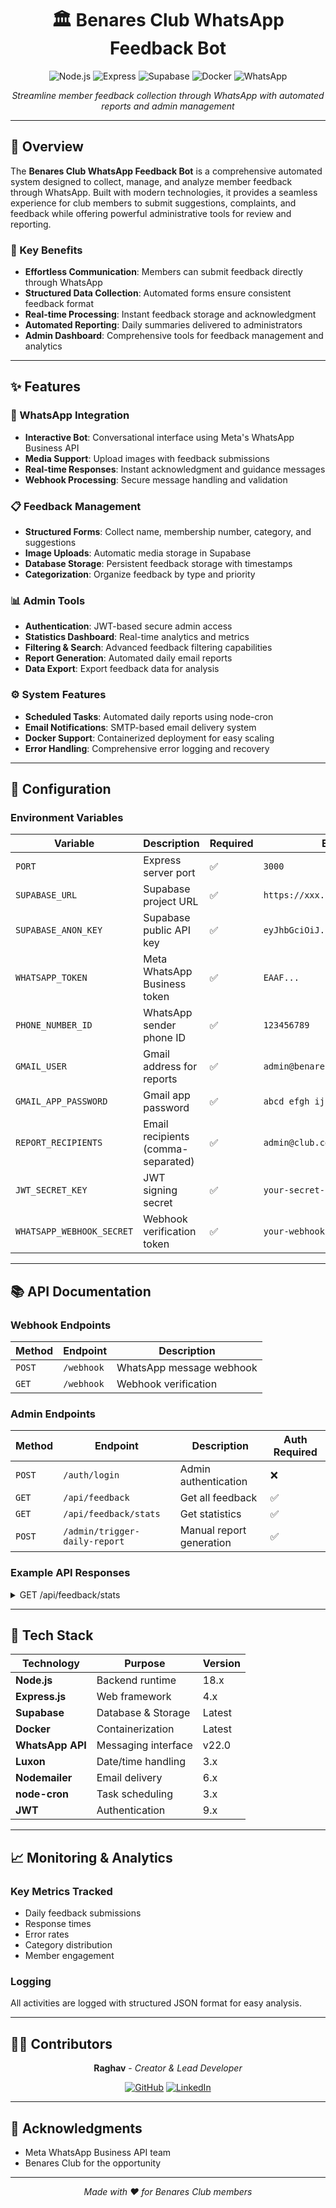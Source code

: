 <div align="center">

# 🏛️ Benares Club WhatsApp Feedback Bot

![Node.js](https://img.shields.io/badge/Node.js-339933?logo=node.js&logoColor=white&style=flat-square)
![Express](https://img.shields.io/badge/Express.js-000000?logo=express&logoColor=white&style=flat-square)
![Supabase](https://img.shields.io/badge/Supabase-3ECF8E?logo=supabase&logoColor=white&style=flat-square)
![Docker](https://img.shields.io/badge/Docker-2496ED?logo=docker&logoColor=white&style=flat-square)
![WhatsApp](https://img.shields.io/badge/WhatsApp-25D366?logo=whatsapp&logoColor=white&style=flat-square)

*Streamline member feedback collection through WhatsApp with automated reports and admin management*

</div>

---

## 📖 Overview

The **Benares Club WhatsApp Feedback Bot** is a comprehensive automated system designed to collect, manage, and analyze member feedback through WhatsApp. Built with modern technologies, it provides a seamless experience for club members to submit suggestions, complaints, and feedback while offering powerful administrative tools for review and reporting.

### 🎯 Key Benefits
- **Effortless Communication**: Members can submit feedback directly through WhatsApp
- **Structured Data Collection**: Automated forms ensure consistent feedback format
- **Real-time Processing**: Instant feedback storage and acknowledgment
- **Automated Reporting**: Daily summaries delivered to administrators
- **Admin Dashboard**: Comprehensive tools for feedback management and analytics

---

## ✨ Features

### 🤖 WhatsApp Integration
- **Interactive Bot**: Conversational interface using Meta's WhatsApp Business API
- **Media Support**: Upload images with feedback submissions
- **Real-time Responses**: Instant acknowledgment and guidance messages
- **Webhook Processing**: Secure message handling and validation

### 📋 Feedback Management
- **Structured Forms**: Collect name, membership number, category, and suggestions
- **Image Uploads**: Automatic media storage in Supabase
- **Database Storage**: Persistent feedback storage with timestamps
- **Categorization**: Organize feedback by type and priority

### 📊 Admin Tools
- **Authentication**: JWT-based secure admin access
- **Statistics Dashboard**: Real-time analytics and metrics
- **Filtering & Search**: Advanced feedback filtering capabilities
- **Report Generation**: Automated daily email reports
- **Data Export**: Export feedback data for analysis

### ⚙️ System Features
- **Scheduled Tasks**: Automated daily reports using node-cron
- **Email Notifications**: SMTP-based email delivery system
- **Docker Support**: Containerized deployment for easy scaling
- **Error Handling**: Comprehensive error logging and recovery

---

## 🔧 Configuration

### Environment Variables

| Variable | Description | Required | Example |
|----------|-------------|----------|---------|
| `PORT` | Express server port | ✅ | `3000` |
| `SUPABASE_URL` | Supabase project URL | ✅ | `https://xxx.supabase.co` |
| `SUPABASE_ANON_KEY` | Supabase public API key | ✅ | `eyJhbGciOiJ...` |
| `WHATSAPP_TOKEN` | Meta WhatsApp Business token | ✅ | `EAAF...` |
| `PHONE_NUMBER_ID` | WhatsApp sender phone ID | ✅ | `123456789` |
| `GMAIL_USER` | Gmail address for reports | ✅ | `admin@benaresclub.com` |
| `GMAIL_APP_PASSWORD` | Gmail app password | ✅ | `abcd efgh ijkl mnop` |
| `REPORT_RECIPIENTS` | Email recipients (comma-separated) | ✅ | `admin@club.com,manager@club.com` |
| `JWT_SECRET_KEY` | JWT signing secret | ✅ | `your-secret-key` |
| `WHATSAPP_WEBHOOK_SECRET` | Webhook verification token | ✅ | `your-webhook-secret` |

---

## 📚 API Documentation

### Webhook Endpoints

| Method | Endpoint | Description |
|--------|----------|-------------|
| `POST` | `/webhook` | WhatsApp message webhook |
| `GET` | `/webhook` | Webhook verification |

### Admin Endpoints

| Method | Endpoint | Description | Auth Required |
|--------|----------|-------------|---------------|
| `POST` | `/auth/login` | Admin authentication | ❌ |
| `GET` | `/api/feedback` | Get all feedback | ✅ |
| `GET` | `/api/feedback/stats` | Get statistics | ✅ |
| `POST` | `/admin/trigger-daily-report` | Manual report generation | ✅ |

### Example API Responses

<details>
<summary>GET /api/feedback/stats</summary>

```json
{
  "total_feedback": 150,
  "today_feedback": 12,
  "categories": {
    "complaint": 45,
    "suggestion": 78,
    "compliment": 27
  },
  "monthly_trend": [
    {"month": "Jan", "count": 42},
    {"month": "Feb", "count": 38}
  ]
}
```
</details>

---


## 🧩 Tech Stack

| Technology | Purpose | Version |
|------------|---------|---------|
| **Node.js** | Backend runtime | 18.x |
| **Express.js** | Web framework | 4.x |
| **Supabase** | Database & Storage | Latest |
| **Docker** | Containerization | Latest |
| **WhatsApp API** | Messaging interface | v22.0 |
| **Luxon** | Date/time handling | 3.x |
| **Nodemailer** | Email delivery | 6.x |
| **node-cron** | Task scheduling | 3.x |
| **JWT** | Authentication | 9.x |

---

## 📈 Monitoring & Analytics

### Key Metrics Tracked
- Daily feedback submissions
- Response times
- Error rates
- Category distribution
- Member engagement

### Logging
All activities are logged with structured JSON format for easy analysis.

---

## 👨‍💻 Contributors

<div align="center">

**Raghav** - *Creator & Lead Developer*

[![GitHub](https://img.shields.io/badge/GitHub-raghav1428-181717?logo=github&logoColor=white)](https://github.com/raghav1428)
[![LinkedIn](https://img.shields.io/badge/LinkedIn-Connect-0077B5?logo=linkedin&logoColor=white)](https://www.linkedin.com/in/raghav-seth-a49902205)

</div>

---

## 🙏 Acknowledgments

- Meta WhatsApp Business API team
- Benares Club for the opportunity

---

<div align="center">

*Made with ❤️ for Benares Club members*

</div>
